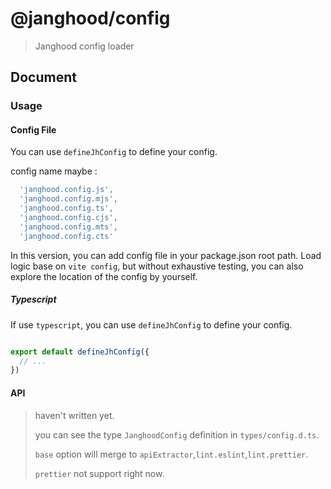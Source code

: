 # @janghood/config

> Janghood config loader

## Document

### Usage

#### Config File

You can use `defineJhConfig` to define your config.

config name maybe :

```typescript
  'janghood.config.js',
  'janghood.config.mjs',
  'janghood.config.ts',
  'janghood.config.cjs',
  'janghood.config.mts',
  'janghood.config.cts'
```

In this version, you can add config file in your package.json root path.
Load logic base on `vite config`, but without exhaustive testing, you can also explore the location of the config by
yourself.

##### Typescript

If use `typescript`, you can use `defineJhConfig` to define your config.

```typescript

export default defineJhConfig({
  // ...
})

```

#### API

> haven't written yet.
> 
> you can see the type `JanghoodConfig` definition in `types/config.d.ts`.
> 
> `base` option will merge to `apiExtractor`,`lint.eslint`,`lint.prettier`.
> 
> `prettier` not support right now.
